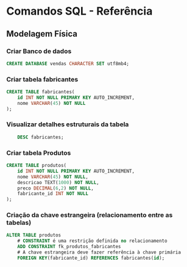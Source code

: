 # Comandos SQL - Referência 

## Modelagem Física 

### Criar Banco de dados
```sql
CREATE DATABASE vendas CHARACTER SET utf8mb4;

```
### Criar tabela fabricantes
```sql
CREATE TABLE fabricantes(
    id INT NOT NULL PRIMARY KEY AUTO_INCREMENT,
    nome VARCHAR(45) NOT NULL
);
```

### Visualizar detalhes estruturais da tabela 
```sql
    DESC fabricantes;
```

### Criar tabela Produtos

```sql
CREATE TABLE produtos(
    id INT NOT NULL PRIMARY KEY AUTO_INCREMENT,
    nome VARCHAR(45) NOT NULL,
    descricao TEXT(1000) NOT NULL,
    preco DECIMAL(6,2) NOT NULL,
    fabricante_id INT NOT NULL
);
```
### Criação da chave estrangeira (relacionamento entre as tabelas)
```sql
ALTER TABLE produtos 
    # CONSTRAINT é uma restrição definida no relacionamento 
    ADD CONSTRAINT fk_produtos_fabricantes
    # A chave estrangeira deve fazer referência à chave primária 
    FOREIGN KEY(fabricante_id) REFERENCES fabricantes(id);
```
